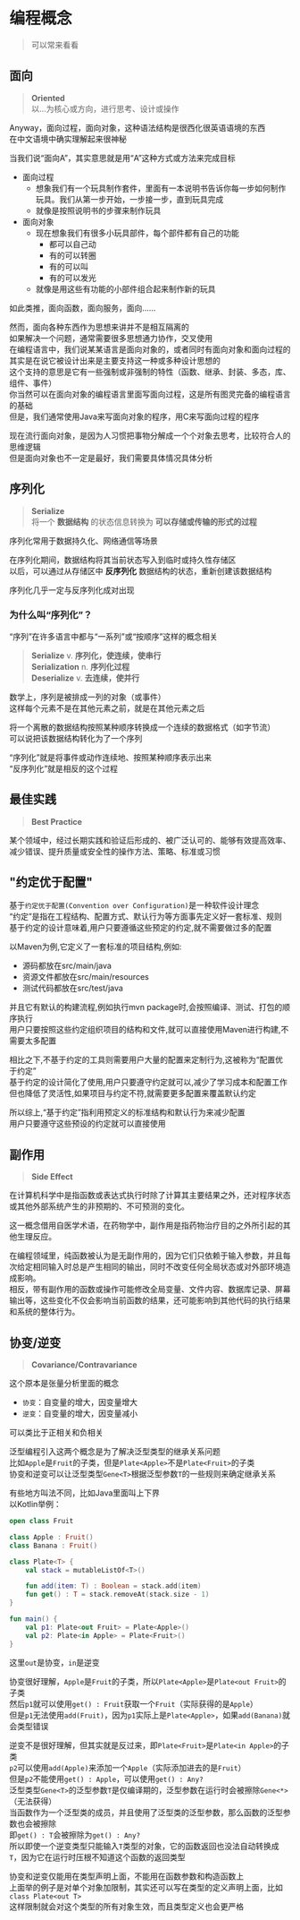---
---

# 编程概念

>可以常来看看

## 面向

>**Oriented**  
>以...为核心或方向，进行思考、设计或操作

Anyway，面向过程，面向对象，这种语法结构是很西化很英语语境的东西  
在中文语境中确实理解起来很神秘  

当我们说“面向A”，其实意思就是用“A”这种方式或方法来完成目标

+ 面向过程
  + 想象我们有一个玩具制作套件，里面有一本说明书告诉你每一步如何制作玩具。我们从第一步开始，一步接一步，直到玩具完成
  + 就像是按照说明书的步骤来制作玩具
+ 面向对象
  + 现在想象我们有很多小玩具部件，每个部件都有自己的功能
    + 都可以自己动
    + 有的可以转圈
    + 有的可以叫
    + 有的可以发光
  + 就像是用这些有功能的小部件组合起来制作新的玩具

如此类推，面向函数，面向服务，面向……

然而，面向各种东西作为思想来讲并不是相互隔离的  
如果解决一个问题，通常需要很多思想通力协作，交叉使用  
在编程语言中，我们说某某语言是面向对象的，或者同时有面向对象和面向过程的  
其实是在说它被设计出来是主要支持这一种或多种设计思想的  
这个支持的意思是它有一些强制或非强制的特性（函数、继承、封装、多态，库、组件、事件）  
你当然可以在面向对象的编程语言里面写面向过程，这是所有图灵完备的编程语言的基础  
但是，我们通常使用Java来写面向对象的程序，用C来写面向过程的程序  

现在流行面向对象，是因为人习惯把事物分解成一个个对象去思考，比较符合人的思维逻辑  
但是面向对象也不一定是最好，我们需要具体情况具体分析

## 序列化

>**Serialize**  
>将一个 **数据结构** 的状态信息转换为 **可以存储或传输的形式的过程**

序列化常用于数据持久化、网络通信等场景

在序列化期间，数据结构将其当前状态写入到临时或持久性存储区  
以后，可以通过从存储区中 **反序列化** 数据结构的状态，重新创建该数据结构

序列化几乎一定与反序列化成对出现

### 为什么叫“序列化”？

“序列”在许多语言中都与“一系列”或“按顺序”这样的概念相关  

>**Serialize** v.  **序列化，使连续，使串行**  
>**Serialization** n.  **序列化过程**  
>**Deserialize** v.  **去连续，使并行**  

数学上，序列是被排成一列的对象（或事件）  
这样每个元素不是在其他元素之前，就是在其他元素之后

将一个离散的数据结构按照某种顺序转换成一个连续的数据格式（如字节流）  
可以说把该数据结构转化为了一个序列  

“序列化”就是将事件或动作连续地、按照某种顺序表示出来  
“反序列化”就是相反的这个过程

## 最佳实践

>**Best Practice**

某个领域中，经过长期实践和验证后形成的、被广泛认可的、能够有效提高效率、减少错误、提升质量或安全性的操作方法、策略、标准或习惯

## "约定优于配置"

基于`约定优于配置(Convention over Configuration)`是一种软件设计理念  
“约定”是指在工程结构、配置方式、默认行为等方面事先定义好一套标准、规则  
基于约定的设计意味着,用户只要遵循这些预定的约定,就不需要做过多的配置

以Maven为例,它定义了一套标准的项目结构,例如:

+ 源码都放在src/main/java
+ 资源文件都放在src/main/resources
+ 测试代码都放在src/test/java

并且它有默认的构建流程,例如执行mvn package时,会按照编译、测试、打包的顺序执行  
用户只要按照这些约定组织项目的结构和文件,就可以直接使用Maven进行构建,不需要太多配置  

相比之下,不基于约定的工具则需要用户大量的配置来定制行为,这被称为“配置优于约定”  
基于约定的设计简化了使用,用户只要遵守约定就可以,减少了学习成本和配置工作  
但也降低了灵活性,如果项目与约定不符,就需要更多配置来覆盖默认约定

所以综上,“基于约定”指利用预定义的标准结构和默认行为来减少配置  
用户只要遵守这些预设的约定就可以直接使用

## 副作用

>**Side Effect**

在计算机科学中是指函数或表达式执行时除了计算其主要结果之外，还对程序状态或其他外部系统产生的非预期的、不可预测的变化。

这一概念借用自医学术语，在药物学中，副作用是指药物治疗目的之外所引起的其他生理反应。

在编程领域里，纯函数被认为是无副作用的，因为它们只依赖于输入参数，并且每次给定相同输入时总是产生相同的输出，同时不改变任何全局状态或对外部环境造成影响。  
相反，带有副作用的函数或操作可能修改全局变量、文件内容、数据库记录、屏幕输出等，这些变化不仅会影响当前函数的结果，还可能影响到其他代码的执行结果和系统的整体行为。

## 协变/逆变

>**Covariance/Contravariance**

这个原本是张量分析里面的概念

+ `协变`：自变量的增大，因变量增大  
+ `逆变`：自变量的增大，因变量减小

可以类比于正相关和负相关

泛型编程引入这两个概念是为了解决泛型类型的继承关系问题  
比如`Apple`是`Fruit`的子类，但是`Plate<Apple>`不是`Plate<Fruit>`的子类  
协变和逆变可以让泛型类型`Gene<T>`根据泛型参数`T`的一些规则来确定继承关系

有些地方叫法不同，比如Java里面叫上下界  
以Kotlin举例：  

```kotlin
open class Fruit

class Apple : Fruit()
class Banana : Fruit()

class Plate<T> {
    val stack = mutableListOf<T>()

    fun add(item: T) : Boolean = stack.add(item)
    fun get() : T = stack.removeAt(stack.size - 1)
}

fun main() {
    val p1: Plate<out Fruit> = Plate<Apple>()
    val p2: Plate<in Apple> = Plate<Fruit>()
}
```

这里`out`是协变，`in`是逆变  

协变很好理解，`Apple`是`Fruit`的子类，所以`Plate<Apple>`是`Plate<out Fruit>`的子类  
然后`p1`就可以使用`get() : Fruit`获取一个`Fruit`（实际获得的是`Apple`）  
但是`p1`无法使用`add(Fruit)`，因为`p1`实际上是`Plate<Apple>`，如果`add(Banana)`就会类型错误

逆变不是很好理解，但其实就是反过来，即`Plate<Fruit>`是`Plate<in Apple>`的子类  
`p2`可以使用`add(Apple)`来添加一个`Apple`（实际添加进去的是`Fruit`）  
但是`p2`不能使用`get() : Apple`，可以使用`get() : Any?`  
泛型类型`Gene<T>`的泛型参数`T`是仅编译期的，泛型参数在运行时会被擦除`Gene<*>`（无法获得）  
当函数作为一个泛型类的成员，并且使用了泛型类的泛型参数，那么函数的泛型参数也会被擦除  
即`get() : T`会被擦除为`get() : Any?`  
所以即使一个逆变类型只能输入`T`类型的对象，它的函数返回也没法自动转换成`T`，因为它在运行时压根不知道这个函数的返回类型

协变和逆变仅能用在类型声明上面，不能用在函数参数和构造函数上  
上面举的例子是对单个对象加限制，其实还可以写在类型的定义声明上面，比如`class Plate<out T>`  
这样限制就会对这个类型的所有对象生效，而且类型定义也会更严格
